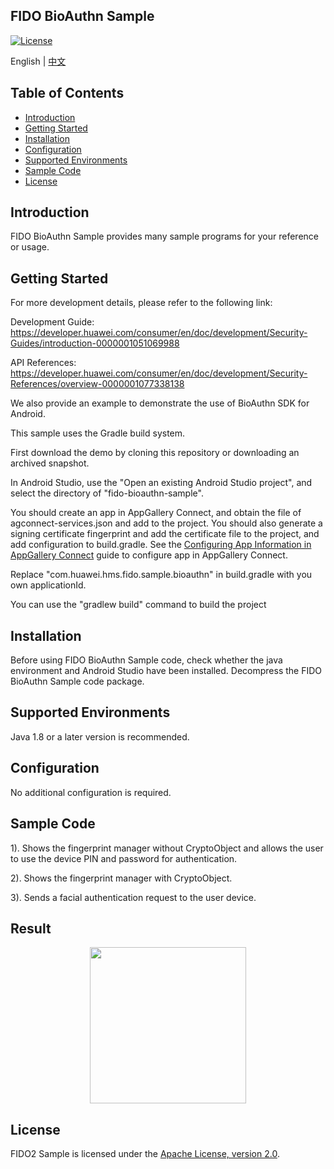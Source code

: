 ## FIDO BioAuthn Sample
[![License](https://img.shields.io/badge/Docs-hmsguides-brightgreen)](https://developer.huawei.com/consumer/en/doc/development/HMSCore-Guides/introduction-0000001051069988)

English | [中文](README_ZH.md)



## Table of Contents

 * [Introduction](#introduction)
 * [Getting Started](#getting-started)
 * [Installation](#installation)
 * [Configuration ](#configuration )
 * [Supported Environments](#supported-environments)
 * [Sample Code](#sample-code)
 * [License](#license)


## Introduction
FIDO BioAuthn Sample provides many sample programs for your reference or usage.

## Getting Started
For more development details, please refer to the following link:

Development Guide: https://developer.huawei.com/consumer/en/doc/development/Security-Guides/introduction-0000001051069988

API References: https://developer.huawei.com/consumer/en/doc/development/Security-References/overview-0000001077338138


We also provide an example to demonstrate the use of BioAuthn SDK for Android.

This sample uses the Gradle build system.

First download the demo by cloning this repository or downloading an archived snapshot.

In Android Studio, use the "Open an existing Android Studio project", and select the directory of "fido-bioauthn-sample".

You should create an app in AppGallery Connect, and obtain the file of agconnect-services.json and add to the project. You should also generate a signing certificate fingerprint and add the certificate file to the project, and add configuration to build.gradle. See the [Configuring App Information in AppGallery Connect](https://developer.huawei.com/consumer/en/doc/development/Security-Guides/config-agc-0000001050262772) guide to configure app in AppGallery Connect.

Replace "com.huawei.hms.fido.sample.bioauthn" in build.gradle with you own applicationId.

You can use the "gradlew build" command to build the project

## Installation
Before using FIDO BioAuthn Sample code, check whether the java environment and Android Studio have been installed.
Decompress the FIDO BioAuthn Sample code package.

## Supported Environments
Java 1.8 or a later version is recommended.

## Configuration
No additional configuration is required. 


## Sample Code

1). Shows the fingerprint manager without CryptoObject and allows the user to use the device PIN and password for authentication.

2). Shows the fingerprint manager with CryptoObject.

3). Sends a facial authentication request to the user device.


## Result
<center class="half">
<img src="images/result.png" width=250 />
</center>

##  License
FIDO2 Sample is licensed under the [Apache License, version 2.0](http://www.apache.org/licenses/LICENSE-2.0).
